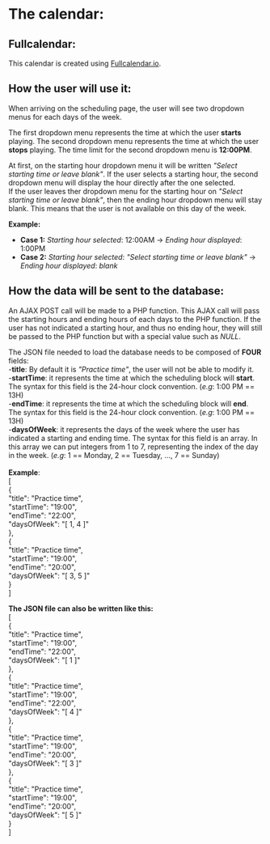 # The calendar:

## Fullcalendar:

This calendar is created using [Fullcalendar.io](https://fullcalendar.io/docs "Fullcalendar's doc").<br/>

## How the user will use it:

When arriving on the scheduling page, the user will see two dropdown menus for each days of the week.<br/>

The first dropdown menu represents the time at which the user **starts** playing. The second dropdown menu represents the time at which the user **stops** playing. The time limit for the second dropdown menu is **12:00PM**. <br/>

At first, on the starting hour dropdown menu it will be written *"Select starting time or leave blank"*. If the user selects a starting hour, the second dropdown menu will display the hour directly after the one selected.<br/>
If the user leaves ther dropdown menu for the starting hour on *"Select starting time or leave blank"*, then the ending hour dropdown menu will stay blank. This means that the user is not available on this day of the week.<br/>

**Example:** <br/>
- **Case 1:** *Starting hour selected*: 12:00AM -> *Ending hour displayed*: 1:00PM<br/>
- **Case 2:** *Starting hour selected*: *"Select starting time or leave blank"* -> *Ending hour displayed*: *blank*<br/>

## How the data will be sent to the database:

An AJAX POST call will be made to a PHP function. This AJAX call will pass the starting hours and ending hours of each days to the PHP function. 
If the user has not indicated a starting hour, and thus no ending hour, they will still be passed to the PHP function but with a special value such as *NULL*.<br/>

The JSON file needed to load the database needs to be composed of **FOUR** fields:<br/>
-**title**: By default it is *"Practice time"*, the user will not be able to modify it.  
-**startTime**: it represents the time at which the scheduling block will **start**. The syntax for this field is the 24-hour clock convention. (*e.g*: 1:00 PM == 13H)<br/>
-**endTime**: it represents the time at which the scheduling block will **end**. The syntax for this field is the 24-hour clock convention. (*e.g*: 1:00 PM == 13H)<br/>
-**daysOfWeek**: it represents the days of the week where the user has indicated a starting and ending time. The syntax for this field is an array. In this array we can put integers from 1 to 7, representing the index of the day in the week. (*e.g*: 1 == Monday, 2 == Tuesday, ..., 7 == Sunday)  
<br/>
**Example**:<br/>
\[<br/>
    {<br/>
        "title": "Practice time",<br/>
        "startTime": "19:00",<br/>
        "endTime": "22:00",<br/>
        "daysOfWeek": "[ 1, 4 ]"<br/>
    },<br/>
    {<br/>
        "title": "Practice time",<br/>
        "startTime": "19:00",<br/>
        "endTime": "20:00",<br/>
        "daysOfWeek": "[ 3, 5 ]"<br/>
    }<br/>
\]<br/>

**The JSON file can also be written like this:**<br/>
\[<br/>
    {<br/>
        "title": "Practice time",<br/>
        "startTime": "19:00",<br/>
        "endTime": "22:00",<br/>
        "daysOfWeek": "[ 1 ]"<br/>
    },<br/>
    {<br/>
        "title": "Practice time",<br/>
        "startTime": "19:00",<br/>
        "endTime": "22:00",<br/>
        "daysOfWeek": "[ 4 ]"<br/>
    },<br/>
    {<br/>
        "title": "Practice time",<br/>
        "startTime": "19:00",<br/>
        "endTime": "20:00",<br/>
        "daysOfWeek": "[ 3 ]"<br/>
    },<br/>
    {<br/>
        "title": "Practice time",<br/>
        "startTime": "19:00",<br/>
        "endTime": "20:00",<br/>
        "daysOfWeek": "[ 5 ]"<br/>
    }<br/>
\]<br/>